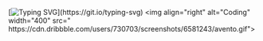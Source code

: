 [![Typing SVG](https://readme-typing-svg.herokuapp.com?font=Fira+Code&duration=4000&pause=1000&width=435&lines=Hi%2C+everyone!+I'm+Adonay+Manzanares.;Welcome+to+my+Github+profile!)](https://git.io/typing-svg)
<img align="right" alt="Coding" width="400" src=" https://cdn.dribbble.com/users/730703/screenshots/6581243/avento.gif">
